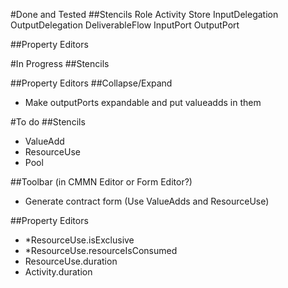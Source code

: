 #Done and Tested
##Stencils
Role
Activity
Store
InputDelegation
OutputDelegation
DeliverableFlow
InputPort
OutputPort

##Property Editors

#In Progress
##Stencils

##Property Editors
##Collapse/Expand
 - Make outputPorts expandable and put valueadds in them

#To do
##Stencils
 - ValueAdd
 - ResourceUse
 - Pool
 
##Toolbar (in CMMN Editor or Form Editor?)
 - Generate contract form (Use ValueAdds and ResourceUse)
 
##Property Editors
 - *ResourceUse.isExclusive
 - *ResourceUse.resourceIsConsumed
 - ResourceUse.duration
 - Activity.duration
